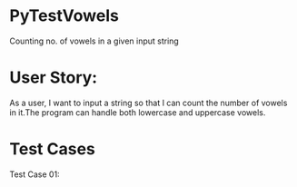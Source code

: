 # PyTestVowels
Counting no. of vowels in a given input string

# User Story:
As a user, I want to input a string so that I can count the number of vowels in it.The program can handle both lowercase and uppercase vowels.

# Test Cases
Test Case 01:


